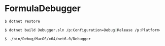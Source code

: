 # FormulaDebugger

```bash
$ dotnet restore

$ dotnet build Debugger.sln /p:Configuration=Debug|Release /p:Platform=x64

$ ./bin/Debug/MacOS/x64/net6.0/Debugger
```